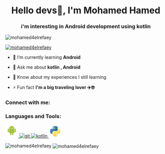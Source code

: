 <h1 align="center">Hello devs👋, I'm Mohamed Hamed</h1>
<h3 align="center">i'm interesting in Android development using kotlin</h3>

<p align="left"> <img src="https://komarev.com/ghpvc/?username=mohamed4elrefaey&label=Profile%20views&color=0e75b6&style=flat" alt="mohamed4elrefaey" /> </p>

<p align="left"> <a href="https://github.com/ryo-ma/github-profile-trophy"><img src="https://github-profile-trophy.vercel.app/?username=mohamed4elrefaey" alt="mohamed4elrefaey" /></a> </p>

- 🌱 I’m currently learning **Android**

- 💬 Ask me about **kotlin , Android**

- 📄 Know about my experiences I still learning

- ⚡ Fun fact **I'm a big traveling lover ✈️🤓**

<h3 align="left">Connect with me:</h3>
<p align="left">
</p>

<h3 align="left">Languages and Tools:</h3>
<p align="left"> <a href="https://developer.android.com" target="_blank" rel="noreferrer"> <img src="https://raw.githubusercontent.com/devicons/devicon/master/icons/android/android-original-wordmark.svg" alt="android" width="40" height="40"/> </a> <a href="https://git-scm.com/" target="_blank" rel="noreferrer"> <img src="https://www.vectorlogo.zone/logos/git-scm/git-scm-icon.svg" alt="git" width="40" height="40"/> </a> <a href="https://kotlinlang.org" target="_blank" rel="noreferrer"> <img src="https://www.vectorlogo.zone/logos/kotlinlang/kotlinlang-icon.svg" alt="kotlin" width="40" height="40"/> </a> <a href="https://www.python.org" target="_blank" rel="noreferrer"> <img src="https://raw.githubusercontent.com/devicons/devicon/master/icons/python/python-original.svg" alt="python" width="40" height="40"/> </a> </p>

<p><img align="left" src="https://github-readme-stats.vercel.app/api/top-langs?username=mohamed4elrefaey&show_icons=true&locale=en&layout=compact" alt="mohamed4elrefaey" /></p>

<p>&nbsp;<img align="center" src="https://github-readme-stats.vercel.app/api?username=mohamed4elrefaey&show_icons=true&locale=en" alt="mohamed4elrefaey" /></p>
